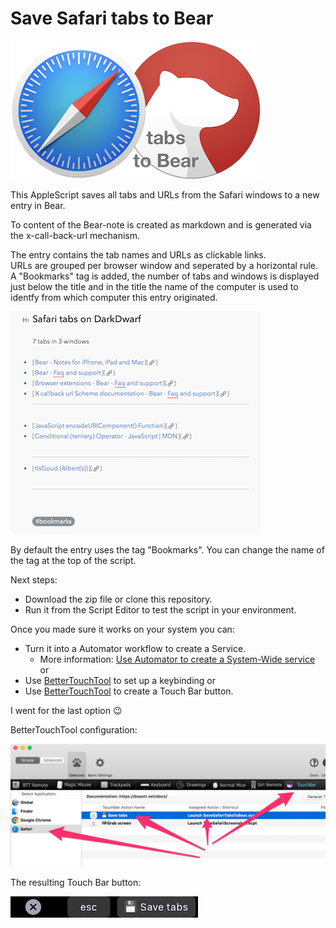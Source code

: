 # Save Safari tabs to Bear
![Safari tabs to Bear](img/Safari-tabs-to-Bear.png)

This AppleScript saves all tabs and URLs from the Safari windows to a new entry in Bear.

To content of the Bear-note is created as markdown and is generated via the x-call-back-url mechanism.

The entry contains the tab names and URLs as clickable links.  
URLs are grouped per browser window and seperated by a horizontal rule.   
A "Bookmarks" tag is added, the number of tabs and windows is displayed just below the title and in the title the name of the computer is used to identfy from which computer this entry originated.

![Created Note](img/CreatedNote.png)

By default the entry uses the tag "Bookmarks". You can change the name of the tag at the top of the script.

Next steps:

- Download the zip file or clone this repository. 
- Run it from the Script Editor to test the script in your environment.

Once you made sure it works on your system you can:

- Turn it into a Automator workflow to create a Service.
	- More information: [Use Automator to create a System-Wide service](https://developer.apple.com/library/content/documentation/LanguagesUtilities/Conceptual/MacAutomationScriptingGuide/MakeaSystem-WideService.html) or
- Use [BetterTouchTool](https://www.boastr.net) to set up a keybinding or
- Use [BetterTouchTool](https://www.boastr.net) to create a Touch Bar button.

I went for the last option 😉

BetterTouchTool configuration:

![](img/BetterTouchTool.png)

The resulting Touch Bar button:

![](img/TouchBarButton.png)
